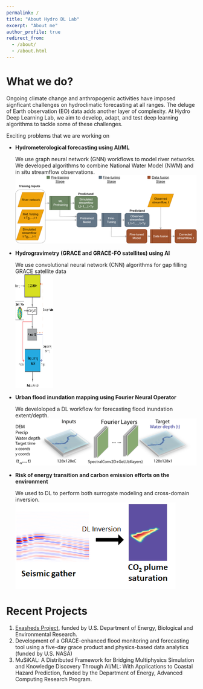 ```yaml
---
permalink: /
title: "About Hydro DL Lab"
excerpt: "About me"
author_profile: true
redirect_from: 
  - /about/
  - /about.html
---
```



What we do?
======
Ongoing climate change and anthropogenic activities have imposed signficant challenges on hydroclimatic forecasting at all ranges. The deluge of Earth observation (EO) data adds another layer of complexity. At Hydro Deep Learning Lab, we aim to develop, adapt, and test deep learning algorithms to tackle some of these challenges. 

Exciting problems that we are working on
* **Hydrometerological forecasting using AI/ML**

  We use graph neural network (GNN) workflows to model river networks. We developed algorithms to combine National Water Model (NWM) and in situ streamflow observations.
   <br/><img src='/images/gnn_workflow.png'>
   
* **Hydrogravimetry (GRACE and GRACE-FO satellites) using AI**

  We use convolutional neural network (CNN) algorithms for gap filling GRACE satellite data
    <br/><img src='/images/grace_workflow.png'  width='100' height='300'>
  
* **Urban flood inundation mapping using Fourier Neural Operator**

  We develoloped a DL workflow for forecasting flood inundation extent/depth.
   <br/><img src='/images/iccv_fig2.png'>
   
* **Risk of energy transition and carbon emission efforts on the environment**

  We used to DL to perform both surrogate modeling and cross-domain inversion.
   <br/><img src='/images/co2_seismic_plume.png'>

Recent Projects
======
1. [Exasheds Project](https://exasheds.org), funded by U.S. Department of Energy, Biological and Environmental Research.
1. Development of a GRACE-enhanced flood monitoring and forecasting tool using a five-day grace product and physics-based data analytics (funded by U.S. NASA) 
1. MuSiKAL: A Distributed Framework for Bridging Multiphysics Simulation and Knowledge Discovery Through AI/ML: With Applications to Coastal Hazard Prediction, funded by the Department of Energy, Advanced Computing Research Program. 

